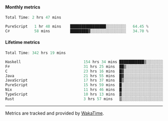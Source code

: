 #### Monthly metrics
<!--START_SECTION:wakamonthly-->

```asm
Total Time: 2 hrs 47 mins

PureScript   1 hr 48 mins    ████████████████░░░░░░░░░   64.45 %
C#           58 mins         ████████▓░░░░░░░░░░░░░░░░   34.70 %
```

<!--END_SECTION:wakamonthly-->
#### Lifetime metrics
<!--START_SECTION:wakalifetime-->

```asm
Total Time: 342 hrs 19 mins

Haskell                            154 hrs 34 mins ███████████▒░░░░░░░░░░░░░   45.00 %
F#                                 31 hrs 25 mins  ██▒░░░░░░░░░░░░░░░░░░░░░░   09.15 %
C                                  23 hrs 16 mins  █▓░░░░░░░░░░░░░░░░░░░░░░░   06.78 %
Java                               21 hrs 55 mins  █▓░░░░░░░░░░░░░░░░░░░░░░░   06.38 %
JavaScript                         17 hrs 37 mins  █▒░░░░░░░░░░░░░░░░░░░░░░░   05.13 %
PureScript                         15 hrs 59 mins  █░░░░░░░░░░░░░░░░░░░░░░░░   04.66 %
Nix                                11 hrs 46 mins  █░░░░░░░░░░░░░░░░░░░░░░░░   03.43 %
TypeScript                         10 hrs 13 mins  ▓░░░░░░░░░░░░░░░░░░░░░░░░   02.98 %
Rust                               3 hrs 57 mins   ▒░░░░░░░░░░░░░░░░░░░░░░░░   01.15 %
```

<!--END_SECTION:wakalifetime-->

---

Metrics are tracked and provided by [WakaTime](https://github.com/athul/waka-readme).
